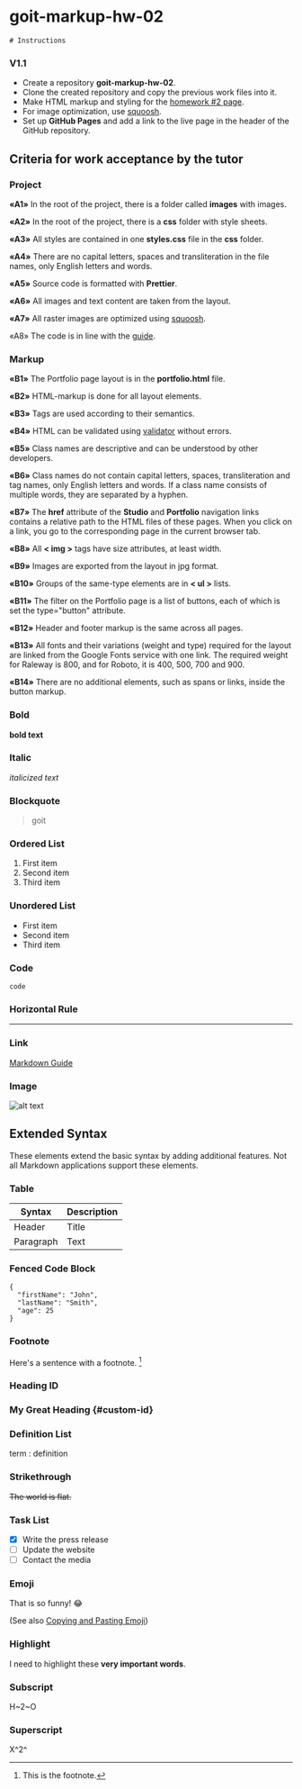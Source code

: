 # goit-markup-hw-02
    # Instructions

### V1.1

- Create a repository **goit-markup-hw-02**.
- Clone the created repository and copy the previous work files into it.
- Make HTML markup and styling for the [homework #2 page](https://www.figma.com/file/B1m2uk25m1eAgroESAuM2g/Web-Studio-(Version-3.0)?node-id=296708%3A626&t=DFWSubf7qGD8icbf-0).
- For image optimization, use [squoosh](https://squoosh.app/).
- Set up **GitHub Pages** and add a link to the live page in the header of the GitHub repository.

## **Criteria for work acceptance by the tutor**

### Project
**«A1»** In the root of the project, there is a folder called **images** with images.

**«A2»** In the root of the project, there is a **css** folder with style sheets.

**«A3»** All styles are contained in one **styles.css** file in the **css** folder.

**«A4»** There are no capital letters, spaces and transliteration in the file names, only English letters and words.

**«A5»** Source code is formatted with **Prettier**.

**«A6»** All images and text content are taken from the layout.

**«A7»** All raster images are optimized using [squoosh](https://squoosh.app/).

«A8» The code is in line with the [guide](https://codeguide.co/).

### Markup
**«B1»** The Portfolio page layout is in the **portfolio.html** file.

**«B2»** HTML-markup is done for all layout elements.

**«B3»** Tags are used according to their semantics.

**«B4»** HTML can be validated using [validator](http://validator.w3.org/nu/) without errors.

**«B5»** Class names are descriptive and can be understood by other developers.

**«B6»** Class names do not contain capital letters, spaces, transliteration and tag names, only English letters and words. If a class name consists of multiple words, they are separated by a hyphen.

**«B7»** The **href** attribute of the **Studio** and **Portfolio** navigation links contains a relative path to the HTML files of these pages. When you click on a link, you go to the corresponding page in the current browser tab.

**«B8»** All **< img >** tags have size attributes, at least width.

**«B9»** Images are exported from the layout in jpg format.

**«B10»** Groups of the same-type elements are in **< ul >** lists.

**«B11»** The filter on the Portfolio page is a list of buttons, each of which is set the type="button" attribute.

**«B12»** Header and footer markup is the same across all pages.

**«B13»** All fonts and their variations (weight and type) required for the layout are linked from the Google Fonts service with one link. The required weight for Raleway is 800, and for Roboto, it is 400, 500, 700 and 900.

**«B14»** There are no additional elements, such as spans or links, inside the button markup.

### Bold

**bold text**

### Italic

*italicized text*

### Blockquote

> goit

### Ordered List

1. First item
2. Second item
3. Third item

### Unordered List

- First item
- Second item
- Third item

### Code

`code`

### Horizontal Rule

---

### Link

[Markdown Guide](https://www.markdownguide.org)

### Image

![alt text](https://www.markdownguide.org/assets/images/tux.png)

## Extended Syntax

These elements extend the basic syntax by adding additional features. Not all Markdown applications support these elements.

### Table

| Syntax | Description |
| ----------- | ----------- |
| Header | Title |
| Paragraph | Text |

### Fenced Code Block

```
{
  "firstName": "John",
  "lastName": "Smith",
  "age": 25
}
```

### Footnote

Here's a sentence with a footnote. [^1]

[^1]: This is the footnote.

### Heading ID

### My Great Heading {#custom-id}

### Definition List

term
: definition

### Strikethrough

~~The world is flat.~~

### Task List

- [x] Write the press release
- [ ] Update the website
- [ ] Contact the media

### Emoji

That is so funny! :joy:

(See also [Copying and Pasting Emoji](https://www.markdownguide.org/extended-syntax/#copying-and-pasting-emoji))

### Highlight

I need to highlight these **very important words**.

### Subscript

H~2~O

### Superscript

X^2^
